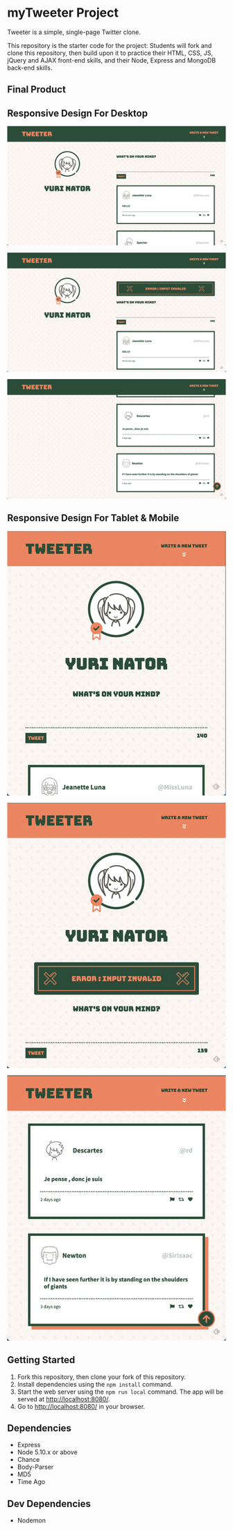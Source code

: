 # myTweeter Project

Tweeter is a simple, single-page Twitter clone.

This repository is the starter code for the project: Students will fork and clone this repository, then build upon it to practice their HTML, CSS, JS, jQuery and AJAX front-end skills, and their Node, Express and MongoDB back-end skills.

## Final Product

## Responsive Design For Desktop
!["Landing"](https://github.com/colinpoon/tweeter/blob/master/public/images/README-IMGS/Screen%20Shot%202021-10-08%20at%204.01.40%20PM.png?raw=true)  

!["Error"](https://github.com/colinpoon/tweeter/blob/master/public/images/README-IMGS/Screen%20Shot%202021-10-08%20at%204.01.48%20PM.png?raw=true)  

!["Back To-Top"](https://raw.githubusercontent.com/colinpoon/tweeter/master/public/images/README-IMGS/Screen%20Shot%202021-10-08%20at%204.02.16%20PM.png)  

## Responsive Design For Tablet & Mobile 
!["Landing"](https://github.com/colinpoon/tweeter/blob/master/public/images/README-IMGS/Screen%20Shot%202021-10-08%20at%204.02.44%20PM.png)  

!["Error"](https://github.com/colinpoon/tweeter/blob/master/public/images/README-IMGS/Screen%20Shot%202021-10-08%20at%204.02.56%20PM.png?raw=true)  

!["Back To-Top"](https://github.com/colinpoon/tweeter/blob/master/public/images/README-IMGS/Screen%20Shot%202021-10-08%20at%204.03.05%20PM.png?raw=true)  

  
## Getting Started

1. Fork this repository, then clone your fork of this repository.
2. Install dependencies using the `npm install` command.
3. Start the web server using the `npm run local` command. The app will be served at <http://localhost:8080/>.
4. Go to <http://localhost:8080/> in your browser.

## Dependencies

- Express
- Node 5.10.x or above
- Chance
- Body-Parser
- MD5
- Time Ago

## Dev Dependencies

- Nodemon